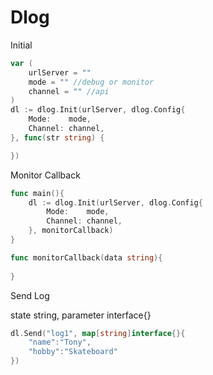 # Dlog

Initial

```go
var (
    urlServer = "" 
    mode = "" //debug or monitor
    channel = "" //api
)
dl := dlog.Init(urlServer, dlog.Config{
    Mode:    mode,
    Channel: channel,
}, func(str string) {

})
```

Monitor Callback
```go
func main(){
    dl := dlog.Init(urlServer, dlog.Config{
        Mode:    mode,
        Channel: channel,
    }, monitorCallback)
}

func monitorCallback(data string){
    
}
```

Send Log

state string, parameter interface{}
```go
dl.Send("log1", map[string]interface{}{
    "name":"Tony",
    "hobby":"Skateboard"
})
```